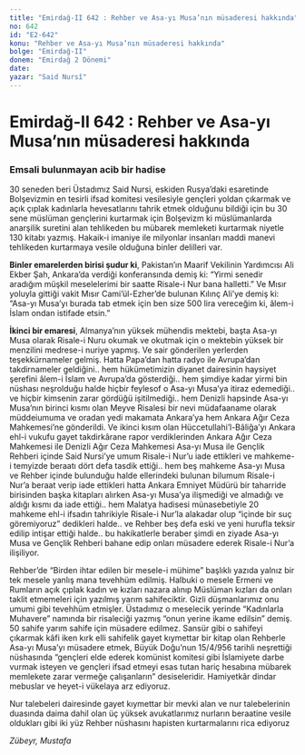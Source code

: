 ```yaml
---
title: "Emirdağ-II 642 : Rehber ve Asa-yı Musa’nın müsaderesi hakkında"
no: 642
id: "E2-642"
konu: "Rehber ve Asa-yı Musa’nın müsaderesi hakkında"
bolge: "Emirdağ-II"
donem: "Emirdağ 2 Dönemi"
date: 
yazar: "Said Nursî"
---
```


# Emirdağ-II 642 : Rehber ve Asa-yı Musa’nın müsaderesi hakkında

### Emsali bulunmayan acib bir hadise

30 seneden beri Üstadımız Said Nursi, eskiden Rusya’daki esaretinde Bolşevizmin en tesirli ifsad komitesi vesilesiyle gençleri yoldan çıkarmak ve açık çıplak kadınlarla hevesatlarını tahrik etmek olduğunu bildiği için bu 30 sene müslüman gençlerini kurtarmak için Bolşevizm ki müslümanlarda anarşilik suretini alan tehlikeden bu mübarek memleketi kurtarmak niyetle 130 kitabı yazmış. Hakaik-i imaniye ile milyonlar insanları maddi manevi tehlikeden kurtarmaya vesile olduğuna binler delilleri var.

**Binler emarelerden birisi şudur ki**, Pakistan’ın Maarif Vekilinin Yardımcısı Ali Ekber Şah, Ankara’da verdiği konferansında demiş ki: “Yirmi senedir aradığım müşkil meselelerimi bir saatte Risale-i Nur bana halletti.” Ve Mısır yoluyla gittiği vakit Mısır Cami’ül-Ezher’de bulunan Kılınç Ali’ye demiş ki: “Asa-yı Musa’yı burada tab etmek için ben size 500 lira vereceğim ki, âlem-i İslam ondan istifade etsin.”

**İkinci bir emaresi**, Almanya’nın yüksek mühendis mektebi, başta Asa-yı Musa olarak Risale-i Nuru okumak ve okutmak için o mektebin yüksek bir menzilini medrese-i nuriye yapmış. Ve sair gönderilen yerlerden teşekkürnameler gelmiş. Hatta Papa’dan hatta radyo ile Avrupa’dan takdirnameler geldiğini.. hem hükümetimizin diyanet dairesinin haysiyet şerefini âlem-i İslam ve Avrupa’da gösterdiği.. hem şimdiye kadar yirmi bin nüshası neşrolduğu halde hiçbir feylesof o Asa-yı Musa’ya itiraz edemediği.. ve hiçbir kimsenin zarar gördüğü işitilmediği.. hem Denizli hapsinde Asa-yı Musa’nın birinci kısmı olan Meyve Risalesi bir nevi müdafaaname olarak müddeiumuma ve oradan yedi makamata Ankara’ya hem Ankara Ağır Ceza Mahkemesi’ne gönderildi. Ve ikinci kısım olan Hüccetullahi’l-Bâliğa’yı Ankara ehl-i vukufu gayet takdirkârane rapor verdiklerinden Ankara Ağır Ceza Mahkemesi ile Denizli Ağır Ceza Mahkemesi Asa-yı Musa ile Gençlik Rehberi içinde Said Nursi’ye umum Risale-i Nur’u iade ettikleri ve mahkeme-i temyizde beraatı dört defa tasdik ettiği.. hem beş mahkeme Asa-yı Musa ve Rehber içinde bulunduğu halde ellerindeki bulunan bilumum Risale-i Nur’a beraat verip iade ettikleri hatta Ankara Emniyet Müdürü bir taharride birisinden başka kitapları alırken Asa-yı Musa’ya ilişmediği ve almadığı ve aldığı kısmı da iade ettiği.. hem Malatya hadisesi münasebetiyle 20 mahkeme ehl-i ifsadın tahrikiyle Risale-i Nur’la alakadar olup “içinde bir suç göremiyoruz” dedikleri halde.. ve Rehber beş defa eski ve yeni hurufla teksir edilip intişar ettiği halde.. bu hakikatlerle beraber şimdi en ziyade Asa-yı Musa ve Gençlik Rehberi bahane edip onları müsadere ederek Risale-i Nur’a ilişiliyor.

Rehber’de “Birden ihtar edilen bir mesele-i mühime” başlıklı yazıda yalnız bir tek mesele yanlış mana tevehhüm edilmiş. Halbuki o mesele Ermeni ve Rumların açık çıplak kadın ve kızları nazara alınıp Müslüman kızları da onları taklit etmemeleri için yazılmış yarım sahifeciktir. Gizli düşmanlarımız onu umumi gibi tevehhüm etmişler. Üstadımız o meselecik yerinde “Kadınlarla Muhavere” namında bir risaleciği yazmış “onun yerine ikame edilsin” demiş. 50 sahife yarım sahife için müsadere edilmez. Sansür gibi o sahifeyi çıkarmak kâfi iken kırk elli sahifelik gayet kıymettar bir kitap olan Rehberle Asa-yı Musa’yı müsadere etmek, Büyük Doğu’nun 15/4/956 tarihli neşrettiği nüshasında “gençleri elde ederek komünist komitesi gibi İslamiyete darbe vurmak isteyen ve gençleri ifsad etmeyi esas tutan hariç hesabına mübarek memlekete zarar vermeğe çalışanların” desiseleridir. Hamiyetkâr dindar mebuslar ve heyet-i vükelaya arz ediyoruz.

Nur talebeleri dairesinde gayet kıymettar bir mevki alan ve nur talebelerinin duasında daima dahil olan üç yüksek avukatlarımız nurların beraatine vesile oldukları gibi iki yüz Rehber nüshasını hapisten kurtarmalarını rica ediyoruz

*Zübeyr, Mustafa*
